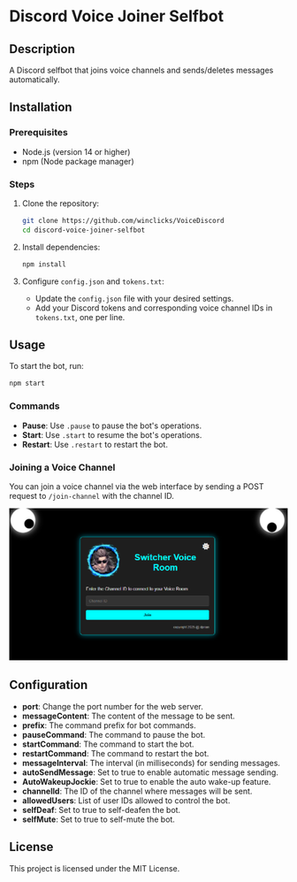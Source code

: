 # Discord Voice Joiner Selfbot

## Description
A Discord selfbot that joins voice channels and sends/deletes messages automatically.

## Installation

### Prerequisites
- Node.js (version 14 or higher)
- npm (Node package manager)

### Steps
1. Clone the repository:
   ```bash
   git clone https://github.com/winclicks/VoiceDiscord
   cd discord-voice-joiner-selfbot
   ```

2. Install dependencies:
   ```bash
   npm install
   ```

3. Configure `config.json` and `tokens.txt`:
   - Update the `config.json` file with your desired settings.
   - Add your Discord tokens and corresponding voice channel IDs in `tokens.txt`, one per line.

## Usage
To start the bot, run:
```bash
npm start
```

### Commands
- **Pause**: Use `.pause` to pause the bot's operations.
- **Start**: Use `.start` to resume the bot's operations.
- **Restart**: Use `.restart` to restart the bot.

### Joining a Voice Channel
You can join a voice channel via the web interface by sending a POST request to `/join-channel` with the channel ID.

![Screenshot](assets/screenshot.png)

## Configuration
- **port**: Change the port number for the web server.
- **messageContent**: The content of the message to be sent.
- **prefix**: The command prefix for bot commands.
- **pauseCommand**: The command to pause the bot.
- **startCommand**: The command to start the bot.
- **restartCommand**: The command to restart the bot.
- **messageInterval**: The interval (in milliseconds) for sending messages.
- **autoSendMessage**: Set to true to enable automatic message sending.
- **AutoWakeupJockie**: Set to true to enable the auto wake-up feature.
- **channelId**: The ID of the channel where messages will be sent.
- **allowedUsers**: List of user IDs allowed to control the bot.
- **selfDeaf**: Set to true to self-deafen the bot.
- **selfMute**: Set to true to self-mute the bot.

## License
This project is licensed under the MIT License.
